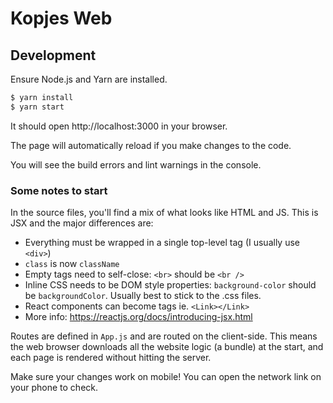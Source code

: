 # Kopjes Web

## Development

Ensure Node.js and Yarn are installed.

```sh
$ yarn install
$ yarn start
```

It should open http://localhost:3000 in your browser.

The page will automatically reload if you make changes to the code.

You will see the build errors and lint warnings in the console.

### Some notes to start

In the source files, you'll find a mix of what looks like HTML and JS. This is JSX and the major differences are:

* Everything must be wrapped in a single top-level tag (I usually use `<div>`)
* `class` is now `className`
* Empty tags need to self-close: `<br>` should be `<br />`
* Inline CSS needs to be DOM style properties: `background-color` should be `backgroundColor`. Usually best to stick to the .css files.
* React components can become tags ie. `<Link></Link>`
* More info: https://reactjs.org/docs/introducing-jsx.html

Routes are defined in `App.js` and are routed on the client-side. This means the web browser downloads all the website logic (a bundle) at the start, and each page is rendered without hitting the server.

Make sure your changes work on mobile! You can open the network link on your phone to check.
